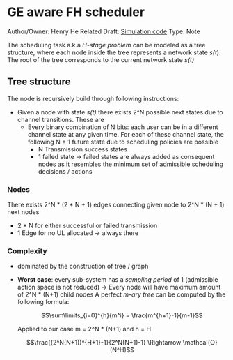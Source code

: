 # GE aware FH scheduler

Author/Owner: Henry He
Related Draft: [Simulation code](simulation_code.md) 
Type: Note

The scheduling task a.k.a *H-stage problem* can be modeled as a tree structure, where each node inside the tree represents a network state *s(t*). The root of the tree corresponds to the current network state *s(t)* 

## Tree structure

The node is recursively build through following instructions:

- Given a node with state *s(t)* there exists 2^N possible next states due to channel transitions. These are
    - Every binary combination of N bits: each user can be in a different channel state at any given time. For each of these channel state, the following N + 1 future state due to scheduling policies are possible
        - N Transmission success states
        - 1 failed state → failed states are always added as consequent nodes as it resembles the minimum set of admissible scheduling decisions / actions

### Nodes

There exists 2^N * (2 * N + 1) edges connecting given node to 2^N * (N + 1) next nodes

- 2 * N for either successful or failed transmission
- 1 Edge for no UL allocated → always there

### Complexity

- dominated by the construction of tree / graph
- **Worst case**: every sub-system has a *sampling period* of 1 (admissible action space is not reduced) → Every node will have maximum amount of 2^N * (N+1) child nodes
A perfect *m-ary tree* can be computed by the following formula:

    $$\sum\limits_{i=0}^{h}{m^i} = \frac{m^{h+1}-1}{m-1}$$

    Applied to our case m = 2^N * (N+1) and h = H

    $$\frac{(2^N(N+1))^{H+1}-1}{2^N(N+1)-1} \Rightarrow \mathcal{O}(N^H)$$
